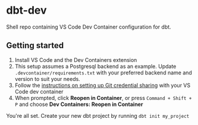 # dbt-dev

Shell repo containing VS Code Dev Container configuration for dbt.

## Getting started

1. Install VS Code and the Dev Containers extension
1. This setup assumes a Postgresql backend as an example. Update `.devcontainer/requirements.txt` with your preferred backend name and version to suit your needs.
1. Follow the [instructions on setting up Git credential sharing](https://code.visualstudio.com/remote/advancedcontainers/sharing-git-credentials) with your VS Code dev container
1. When prompted, click **Reopen in Container**, or press `Command + Shift + P` and choose **Dev Containers: Reopen in Container**

You're all set. Create your new dbt project by running `dbt init my_project`
